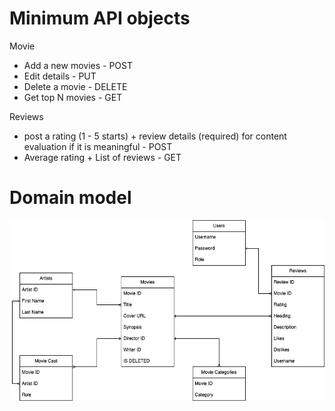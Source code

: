# Minimum API objects
Movie
- Add a new movies - POST
- Edit details - PUT
- Delete a movie - DELETE
- Get top N movies - GET

Reviews
- post a rating (1 - 5 starts) + review details (required) for content evaluation if it is meaningful - POST
- Average rating + List of reviews - GET

# Domain model

![domain-model](./domain-model.jpg)
